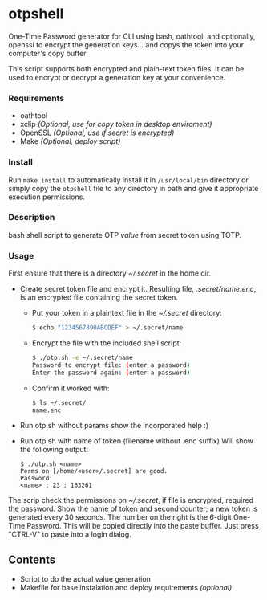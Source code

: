 # otpshell
One-Time Password generator for CLI using bash, oathtool, and optionally, openssl to encrypt the generation keys... and copys the token into your computer's copy buffer

This script supports both encrypted and plain-text token files. It can be used to encrypt or decrypt a generation key at your convenience.

### Requirements
* oathtool
* xclip *(Optional, use for copy token in desktop enviroment)*
* OpenSSL *(Optional, use if secret is encrypted)*
* Make *(Optional, deploy script)*

### Install
Run `make install` to automatically install it in  `/usr/local/bin` directory or simply copy the `otpshell` file to any directory in path and give it appropriate execution permissions.

### Description
bash shell script to generate OTP *value* from secret token using TOTP.

### Usage
First ensure that there is a directory *~/.secret* in the home dir.

* Create secret token file and encrypt it. Resulting file, *.secret/name.enc*, is an encrypted file containing the secret token.
    * Put your token in a plaintext file in the *~/.secret* directory:
        ```bash
        $ echo "1234567890ABCDEF" > ~/.secret/name
        ```

    * Encrypt the file with the included shell script:
        ```bash
        $ ./otp.sh -e ~/.secret/name
        Password to encrypt file: (enter a password) 
        Enter the password again: (enter a password)
        ```

    * Confirm it worked with:
        ```bash
        $ ls ~/.secret/
        name.enc
        ```

* Run otp.sh without params show the incorporated help :)
* Run otp.sh with name of token (filename without .enc suffix) Will show the following output:
    ```
    $ ./otp.sh <name>
    Perms on [/home/<user>/.secret] are good.
    Password: 
    <name> : 23 : 163261
    ```  

The scrip check the permissions on *~/.secret*, if file is encrypted, required the password. 
Show the name of token and second counter; a new token is generated every 30 seconds. 
The number on the right is the 6-digit One-Time Password.
This will be copied directly into the paste buffer. Just press "CTRL-V" to paste into a login dialog.


## Contents

* Script to do the actual value generation
* Makefile for base instalation and deploy requirements *(optional)*
